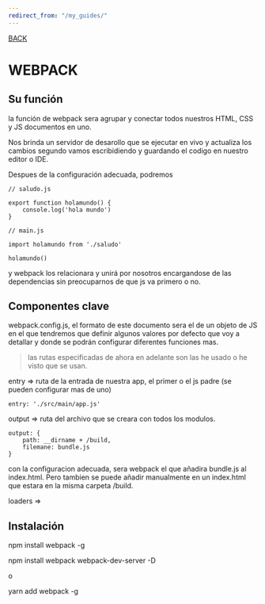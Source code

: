 ```yaml
---
redirect_from: "/my_guides/"
---
```


[BACK](../README.md)

# WEBPACK

## Su función

la función de webpack sera agrupar y conectar todos nuestros HTML, CSS y JS documentos en uno.

Nos brinda un servidor de desarollo que se ejecutar en vivo y actualiza los cambios segundo vamos escribidiendo y guardando el codigo en nuestro editor o IDE.

Despues de la configuración adecuada, podremos
```
// saludo.js

export function holamundo() {
    console.log('hola mundo')
}
```

```
// main.js

import holamundo from './saludo'

holamundo()
```
y webpack los relacionara y unirá por nosotros encargandose de las dependencias sin preocuparnos de que js va primero o no.

## Componentes clave

webpack.config.js, el formato de este documento sera el de un objeto de JS en el que tendremos que definir algunos valores por defecto que voy a detallar y donde se podrán configurar diferentes funciones mas.

> las rutas especificadas de ahora en adelante son las he usado o he visto que se usan.

entry => ruta de la entrada de nuestra app, el primer o el js padre (se pueden configurar mas de uno)

    entry: './src/main/app.js'

output => ruta del archivo que se creara con todos los modulos.

    output: {
        path: __dirname + /build,
        filemane: bundle.js
    }
con la configuracion adecuada, sera webpack el que añadira bundle.js al index.html. Pero tambien se puede añadir manualmente en un index.html que estara en la misma carpeta /build.

loaders =>

## Instalación

npm install webpack -g

npm install webpack webpack-dev-server -D

o

yarn add webpack -g
